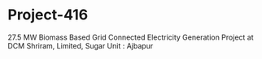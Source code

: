 # Project-416
27.5 MW Biomass Based Grid Connected Electricity Generation Project at DCM Shriram, Limited, Sugar Unit : Ajbapur
